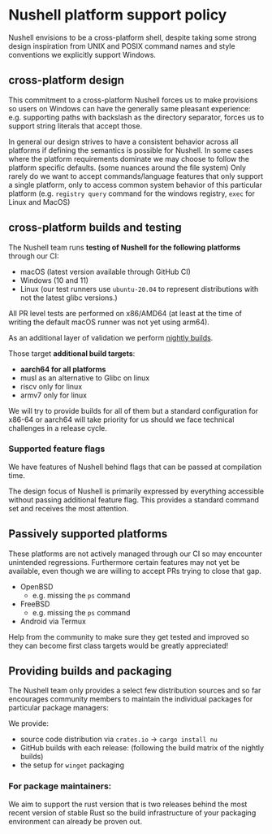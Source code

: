 # Nushell platform support policy

Nushell envisions to be a cross-platform shell, despite taking some strong design inspiration from UNIX and POSIX command names and style conventions we explicitly support Windows.

## cross-platform design
This commitment to a cross-platform Nushell forces us to make provisions so users on Windows can have the generally same pleasant experience: e.g. supporting paths with backslash as the directory separator, forces us to support string literals that accept those.

In general our design strives to have a consistent behavior across all platforms if defining the semantics is possible for Nushell.
In some cases where the platform requirements dominate we may choose to follow the platform specific defaults. (some nuances around the file system)
Only rarely do we want to accept commands/language features that only support a single platform, only to access common system behavior of this particular platform (e.g. `registry query` command for the windows registry, `exec` for Linux and MacOS)

## cross-platform builds and testing

The Nushell team runs **testing of Nushell for the following platforms** through our CI:

- macOS (latest version available through GitHub CI)
- Windows (10 and 11)
- Linux (our test runners use `ubuntu-20.04` to represent distributions with not the latest glibc versions.)

All PR level tests are performed on x86/AMD64 (at least at the time of writing the default macOS runner was not yet using arm64).

As an additional layer of validation we perform [nightly builds](https://github.com/nushell/nightly/releases).

Those target **additional build targets**:
- **aarch64 for all platforms**
- musl as an alternative to Glibc on linux
- riscv only for linux
- armv7 only for linux

We will try to provide builds for all of them but a standard configuration for x86-64 or aarch64 will take priority for us should we face technical challenges in a release cycle.

### Supported feature flags

We have features of Nushell behind flags that can be passed at compilation time.

The design focus of Nushell is primarily expressed by everything accessible without passing additional feature flag.
This provides a standard command set and receives the most attention.

## Passively supported platforms

These platforms are not actively managed through our CI so may encounter unintended regressions.
Furthermore certain features may not yet be available, even though we are willing to accept PRs trying to close that gap.


- OpenBSD
    - e.g. missing the `ps` command
- FreeBSD
    - e.g. missing the `ps` command
- Android via Termux

Help from the community to make sure they get tested and improved so they can become first class targets would be greatly appreciated!


## Providing builds and packaging

The Nushell team only provides a select few distribution sources and so far encourages community members to maintain the individual packages for particular package managers:

We provide:
- source code distribution via `crates.io` -> `cargo install nu`
- GitHub builds with each release: (following the build matrix of the nightly builds)
- the setup for `winget` packaging

### For package maintainers:

We aim to support the rust version that is two releases behind the most recent version of stable Rust so the build infrastructure of your packaging environment can already be proven out.
